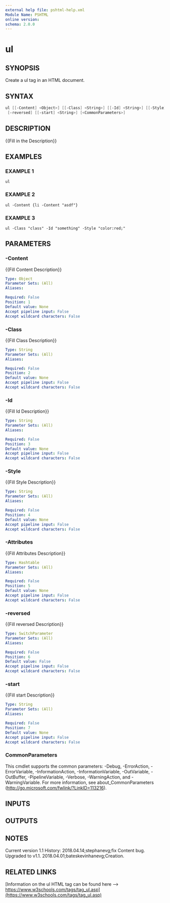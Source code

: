 ```yaml
---
external help file: pshtml-help.xml
Module Name: PSHTML
online version:
schema: 2.0.0
---
```


# ul

## SYNOPSIS
Create a ul tag in an HTML document.

## SYNTAX

``` powershell
ul [[-Content] <Object>] [[-Class] <String>] [[-Id] <String>] [[-Style] <String>] [[-Attributes] <Hashtable>]
 [-reversed] [[-start] <String>] [<CommonParameters>]
```

## DESCRIPTION
{{Fill in the Description}}

## EXAMPLES

### EXAMPLE 1
```
ul
```

### EXAMPLE 2
```
ul -Content {li -Content "asdf"}
```

### EXAMPLE 3
```
ul -Class "class" -Id "something" -Style "color:red;"
```

## PARAMETERS

### -Content
{{Fill Content Description}}

```yaml
Type: Object
Parameter Sets: (All)
Aliases:

Required: False
Position: 1
Default value: None
Accept pipeline input: False
Accept wildcard characters: False
```

### -Class
{{Fill Class Description}}

```yaml
Type: String
Parameter Sets: (All)
Aliases:

Required: False
Position: 2
Default value: None
Accept pipeline input: False
Accept wildcard characters: False
```

### -Id
{{Fill Id Description}}

```yaml
Type: String
Parameter Sets: (All)
Aliases:

Required: False
Position: 3
Default value: None
Accept pipeline input: False
Accept wildcard characters: False
```

### -Style
{{Fill Style Description}}

```yaml
Type: String
Parameter Sets: (All)
Aliases:

Required: False
Position: 4
Default value: None
Accept pipeline input: False
Accept wildcard characters: False
```

### -Attributes
{{Fill Attributes Description}}

```yaml
Type: Hashtable
Parameter Sets: (All)
Aliases:

Required: False
Position: 5
Default value: None
Accept pipeline input: False
Accept wildcard characters: False
```

### -reversed
{{Fill reversed Description}}

```yaml
Type: SwitchParameter
Parameter Sets: (All)
Aliases:

Required: False
Position: 6
Default value: False
Accept pipeline input: False
Accept wildcard characters: False
```

### -start
{{Fill start Description}}

```yaml
Type: String
Parameter Sets: (All)
Aliases:

Required: False
Position: 7
Default value: None
Accept pipeline input: False
Accept wildcard characters: False
```

### CommonParameters
This cmdlet supports the common parameters: -Debug, -ErrorAction, -ErrorVariable, -InformationAction, -InformationVariable, -OutVariable, -OutBuffer, -PipelineVariable, -Verbose, -WarningAction, and -WarningVariable.
For more information, see about_CommonParameters (http://go.microsoft.com/fwlink/?LinkID=113216).

## INPUTS

## OUTPUTS

## NOTES
Current version 1.1
   History:
       2018.04.14;stephanevg;fix Content bug.
Upgraded to v1.1.
       2018.04.01;bateskevinhanevg;Creation.

## RELATED LINKS

[Information on the ul HTML tag can be found here --> https://www.w3schools.com/tags/tag_ul.asp](https://www.w3schools.com/tags/tag_ul.asp)